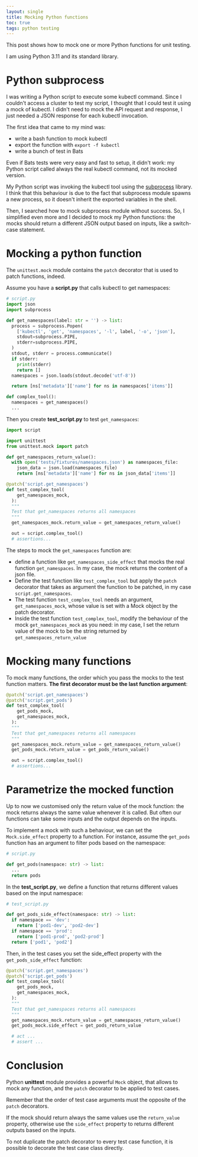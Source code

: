 ```yaml
---
layout: single
title: Mocking Python functions
toc: true
tags: python testing
---
```


This post shows how to mock one or more Python functions for unit testing.

I am using Python 3.11 and its standard library.

# Python subprocess

I was writing a Python script to execute some kubectl command. Since I couldn't access a cluster to test my script, I thought that I could test it using a mock of kubectl. I didn't need to mock the API request and response, I just needed a JSON response for each kubectl invocation.

The first idea that came to my mind was:

- write a bash function to mock kubectl
- export the function with `export -f kubectl`
- write a bunch of test in Bats

Even if Bats tests were very easy and fast to setup, it didn't work: my Python script called always the real kubectl command, not its mocked version.

My Python script was invoking the kubectl tool using the [subprocess](https://docs.python.org/3/library/subprocess.html) library. I think that this behaviour is due to the fact that subprocess module spawns a new process, so it doesn't inherit the exported variables in the shell.

Then, I searched how to mock subprocess module without success. So, I simplified even more and I decided to mock my Python functions: the mocks should return a different JSON output based on inputs, like a switch-case statement.

# Mocking a python function

The `unittest.mock` module contains the `patch` decorator that is used to patch functions, indeed.

Assume you have a **script.py** that calls kubectl to get namespaces:

```python
# script.py
import json
import subprocess

def get_namespaces(label: str = '') -> list:
  process = subprocess.Popen(
    ['kubectl', 'get', 'namespaces', '-l', label, '-o', 'json'],
    stdout=subprocess.PIPE,
    stderr=subprocess.PIPE,
  )
  stdout, stderr = process.communicate()
  if stderr:
    print(stderr)
    return []
  namespaces = json.loads(stdout.decode('utf-8'))

  return [ns['metadata']['name'] for ns in namespaces['items']]

def complex_tool():
  namespaces = get_namespaces()
  ...
```

Then you create **test_script.py** to test `get_namespaces`:

```python
import script

import unittest
from unittest.mock import patch

def get_namespaces_return_value():
  with open('tests/fixtures/namespaces.json') as namespaces_file:
    json_data = json.load(namespaces_file)
    return [ns['metadata']['name'] for ns in json_data['items']]

@patch('script.get_namespaces')
def test_complex_tool(
    get_namespaces_mock,
  ):
  """
  Test that get_namespaces returns all namespaces
  """
  get_namespaces_mock.return_value = get_namespaces_return_value()

  out = script.complex_tool()
  # assertions...
```

The steps to mock the `get_namespaces` function are:

- define a function like `get_namespaces_side_effect` that mocks the real function `get_namespaces`. In my case, the mock returns the content of a json file.
- Define the test function like `test_complex_tool` but apply the `patch` decorator that takes as argument the function to be patched, in my case `script.get_namespaces`.
- The test function `test_complex_tool` needs an argument, `get_namespaces_mock`, whose value is set with a Mock object by the patch decorator.
- Inside the test function `test_complex_tool`, modify the behaviour of the mock `get_namespaces_mock` as you need: in my case, I set the return value of the mock to be the string returned by `get_namespaces_return_value`

# Mocking many functions

To mock many functions, the order which you pass the mocks to the test function matters. **The first decorator must be the last function argument**:

```python
@patch('script.get_namespaces')
@patch('script.get_pods')
def test_complex_tool(
    get_pods_mock,
    get_namespaces_mock,
  ):
  """
  Test that get_namespaces returns all namespaces
  """
  get_namespaces_mock.return_value = get_namespaces_return_value()
  get_pods_mock.return_value = get_pods_return_value()

  out = script.complex_tool()
  # assertions...
```

# Parametrize the mocked function

Up to now we customised only the return value of the mock function: the mock returns always the same value whenever it is called. But often our functions can take some inputs and the output depends on the inputs.

To implement a mock with such a behaviour, we can set the `Mock.side_effect` property to a function. For instance, assume the `get_pods` function has an argument to filter pods based on the namespace:

```python
# script.py

def get_pods(namespace: str) -> list:
  ...
  return pods
```

In the **test_script.py**, we define a function that returns different values based on the input namespace:

```python
# test_script.py

def get_pods_side_effect(namespace: str) -> list:
  if namespace == 'dev':
    return ['pod1-dev', 'pod2-dev']
  if namespace == 'prod':
    return ['pod1-prod', 'pod2-prod']
  return ['pod1', 'pod2']
```

Then, in the test cases you set the side_effect property with the `get_pods_side_effect` function: 

```python
@patch('script.get_namespaces')
@patch('script.get_pods')
def test_complex_tool(
    get_pods_mock,
    get_namespaces_mock,
  ):
  """
  Test that get_namespaces returns all namespaces
  """
  get_namespaces_mock.return_value = get_namespaces_return_value()
  get_pods_mock.side_effect = get_pods_return_value

  # act ...
  # assert ...
```

# Conclusion

Python **unittest** module provides a powerful `Mock` object, that allows to mock any function, and the `patch` decorator to be applied to test cases.

Remember that the order of test case arguments must the opposite of the `patch` decorators.

If the mock should return always the same values use the `return_value` property, otherwise use the `side_effect` property to returns different outputs based on the inputs.

To not duplicate the patch decorator to every test case function, it is possible to decorate the test case class directly.
